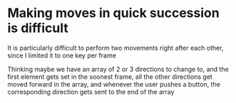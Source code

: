 # Making moves in quick succession is difficult

It is particularly difficult to perform two movements right after each other, since I limited it to one key per frame

Thinking maybe we have an array of 2 or 3 directions to change to, and the first element gets set in the soonest frame, all the other directions get moved forward in the array, and whenever the user pushes a button, the corresponding direction gets sent to the end of the array